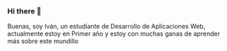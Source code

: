 ### Hi there 👋

Buenas, soy Iván, un estudiante de Desarrollo de Aplicaciones Web, actualmente estoy en Primer año y estoy con muchas ganas de aprender más sobre este mundillo
<!--
**IvanPerezRosa/IvanPerezRosa** is a ✨ _special_ ✨ repository because its `README.md` (this file) appears on your GitHub profile.

Here are some ideas to get you started:

- 🔭 I’m currently working on ...
- 🌱 I’m currently learning ...
- 👯 I’m looking to collaborate on ...
- 🤔 I’m looking for help with ...
- 💬 Ask me about ...
- 📫 How to reach me: ...
- 😄 Pronouns: ...
- ⚡ Fun fact: ...
-->
